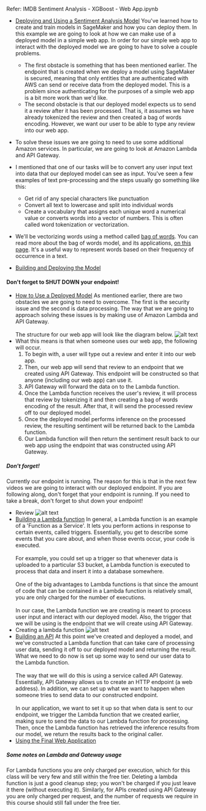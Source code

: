  Refer: IMDB Sentiment Analysis - XGBoost - Web App.ipynb

* [Deploying and Using a Sentiment Analysis Model](https://www.youtube.com/watch?v=r7XVQEojRKk) You've learned how to create and train models in SageMaker and how you can deploy them. In this example we are going to look at how we can make use of a deployed model in a simple web app. In order for our simple web app to interact with the deployed model we are going to have to solve a couple problems.<br/>
    - The first obstacle is something that has been mentioned earlier. The endpoint that is created when we deploy a model using SageMaker is secured, meaning that only entities that are authenticated with AWS can send or receive data from the deployed model. This is a problem since authenticating for the purposes of a simple web app is a bit more work than we'd like.
    - The second obstacle is that our deployed model expects us to send it a review after it has been processed. That is, it assumes we have already tokenized the review and then created a bag of words encoding. However, we want our user to be able to type any review into our web app.
* To solve these issues we are going to need to use some additional Amazon services. In particular, we are going to look at Amazon Lambda and API Gateway.

* I mentioned that one of our tasks will be to convert any user input text into data that our deployed model can see as input. You've seen a few examples of text pre-processing and the steps usually go something like this:
  - Get rid of any special characters like punctuation
  - Convert all text to lowercase and split into individual words
  - Create a vocabulary that assigns each unique word a numerical value or converts words into a vector of numbers. This is often called word tokenization or vectorization.
* We'll be vectorizing words using a method called [bag of words](https://www.youtube.com/watch?v=A7M1z8yLl0w). You can read more about the bag of words model, and its applications, [on this page](https://en.wikipedia.org/wiki/Bag-of-words_model). It's a useful way to represent words based on their frequency of occurrence in a text.
* [Building and Deploying the Model](https://www.youtube.com/watch?v=JCiQhhXbeuc)
#### Don't forget to SHUT DOWN your endpoint!
* [How to Use a Deployed Model](https://www.youtube.com/watch?v=WTwj-7XcTro) As mentioned earlier, there are two obstacles we are going to need to overcome. The first is the security issue and the second is data processing. The way that we are going to approach solving these issues is by making use of Amazon Lambda and API Gateway. <br/><br/>The structure for our web app will look like the diagram below. ![alt text](Images/api.svg)
* What this means is that when someone uses our web app, the following will occur.
    1. To begin with, a user will type out a review and enter it into our web app.
    2. Then, our web app will send that review to an endpoint that we created using API Gateway. This endpoint will be constructed so that anyone (including our web app) can use it.
    3. API Gateway will forward the data on to the Lambda function.
    4. Once the Lambda function receives the user's review, it will process that review by tokenizing it and then creating a bag of words encoding of the result. After that, it will send the processed review off to our deployed model.
    5. Once the deployed model performs inference on the processed review, the resulting sentiment will be returned back to the Lambda function.
    6. Our Lambda function will then return the sentiment result back to our web app using the endpoint that was constructed using API Gateway.
##### Don't forget!
Currently our endpoint is running. The reason for this is that in the next few videos we are going to interact with our deployed endpoint. If you are following along, don't forget that your endpoint is running. If you need to take a break, don't forget to shut down your endpoint!
* Review ![alt text](Images/re.png)
* [Building a Lambda function](https://www.youtube.com/watch?v=jOXETK4AerU) In general, a Lambda function is an example of a 'Function as a Service'. It lets you perform actions in response to certain events, called triggers. Essentially, you get to describe some events that you care about, and when those events occur, your code is executed. <br/><br/>For example, you could set up a trigger so that whenever data is uploaded to a particular S3 bucket, a Lambda function is executed to process that data and insert it into a database somewhere. <br/><br/>One of the big advantages to Lambda functions is that since the amount of code that can be contained in a Lambda function is relatively small, you are only charged for the number of executions. <br/><br/>In our case, the Lambda function we are creating is meant to process user input and interact with our deployed model. Also, the trigger that we will be using is the endpoint that we will create using API Gateway.
* Creating a lambda function ![alt text](Images/ap1.png)
* [Building an API](https://www.youtube.com/watch?v=AzBQ-aDQSG4) At this point we've created and deployed a model, and we've constructed a Lambda function that can take care of processing user data, sending it off to our deployed model and returning the result. What we need to do now is set up some way to send our user data to the Lambda function. <br/><br/>The way that we will do this is using a service called API Gateway. Essentially, API Gateway allows us to create an HTTP endpoint (a web address). In addition, we can set up what we want to happen when someone tries to send data to our constructed endpoint. <br/><br/>In our application, we want to set it up so that when data is sent to our endpoint, we trigger the Lambda function that we created earlier, making sure to send the data to our Lambda function for processing. Then, once the Lambda function has retrieved the inference results from our model, we return the results back to the original caller.
* [Using the Final Web Application](https://www.youtube.com/watch?v=VgG41Q_a15I)
##### Some notes on Lambda and Gateway usage
For Lambda functions you are only charged per execution, which for this class will be very few and still within the free tier. Deleting a lambda function is just a good cleanup step; you won't be charged if you just leave it there (without executing it). Similarly, for APIs created using API Gateway you are only charged per request, and the number of requests we require in this course should still fall under the free tier.
